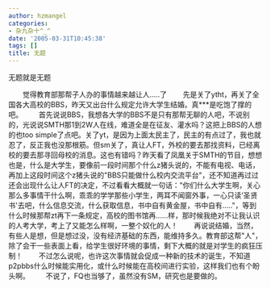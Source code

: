 ```yaml
---
author: hzmangel
categories:
- 杂九杂十^_^
date: '2005-03-31T10:45:38'
tags: []
title: 无题
---
```

无题就是无题


　　觉得教育部那帮子人办的事情越来越让人.....了
　　先是关了ytht，再关了全国各大高校的BBS，昨天又出台什么规定允许大学生结婚。真***是吃饱了撑的吧。
　　首先说说BBS，我想各大学的BBS不是只有那帮无聊的人吧，不说别的，光说说SMTH那1到2W人在线，难道全是在征友、灌水吗？这把上BBS的人想的也too simple了点吧。关了yt，是因为上面太民主了，民主的有点过了，我也就忍了，反正我也没那根筋。但sm关了，真让人FT，外校的要去那找资料，已经离校的要去那寻回母校的消息。这也有错吗？昨天看了凤凰关于SMTH的节目，想想也是，什么是大学生，要像前一段时间那个什么z猪头说的，不能有电视、电话，再加上这段时间这个z猪头说的"BBS只能做什么校内交流平台"，还不知道再过过还会出现什么让人FT的决定，不过看看大概就一句话："你们什么大学生啊，关心那么多事情干什么啊，乖乖的学学那些小学生，两耳不闻窗外事，一心只读‘圣贤书'去吧，什么信息交流，什么获取信息，书中自有黄金屋，书中自有....."，等到什么时候那帮zt再下一条规定，高校的图书馆再......样，那时候我绝对不让我认识的人考大学，考上了又能怎么样啊，一整个奴化的人！
　　再说说结婚，当然，有些人是想，但是想过没，没有经济基础的东西，能维持多久。教育部这帮"人"，除了会干一些表面上看，给学生很好环境的事情，剩下大概的就是对学生的疯狂压制！
　　不过怎么说呢，也许这次事情就会促成一种新的技术的诞生，不知道p2pbbs什么时候能实用化，或什么时候能在高校间进行实验，这样我们也有个盼头啊。
　　不说了，FQ也当够了，虽然没有SM，研究也是要做的。